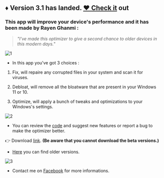 ## ♦ Version 3.1 has landed. [♥ Check it](https://github.com/RayenGhanmi/Windows-Optimizer-By-RGH/releases/tag/RGH_Optimizer_3.1) out

### This app will improve your device's performance and it has been made by Rayen Ghanmi :

> _"I've made this optimizer to give a second chance to older devices in this modern days."_

![1](https://user-images.githubusercontent.com/108760398/198847234-4905cd59-7cac-45d3-9f09-970d9a3693ed.jpg)

* In this app you've got 3 choices :

1. Fix, will repaire any corrupted files in your system and scan it for viruses.

2. Debloat, will remove all the bloatware that are present in your Windows 11 or 10.

3. Optimize, will apply a bunch of tweaks and optimizations to your Windows's settings.

![2](https://user-images.githubusercontent.com/108760398/198846904-8695482e-2f5d-4bcb-8d73-f0e9b784669c.png)

* You can review the [code](https://github.com/RayenGhanmi/Windows-Optimizer-By-RGH/blob/main/optimizer.py) and suggest new features or report a bug to make the optimizer better.

👉 Download [link](https://github.com/RayenGhanmi/Windows-Optimizer-By-RGH/releases/tag/RGH_Optimizer_3.1). **(Be aware that you cannot download the beta versions.)**

* [Here](https://github.com/RayenGhanmi/Windows-Optimizer-By-RGH/releases) you can find older versions.

![3](https://user-images.githubusercontent.com/108760398/197358844-4e40ba96-25f0-47ba-a968-c85ca630f89b.jpg)

* Contact me on [Facebook](https://www.facebook.com/GhanmiRayen22) for more informations.
